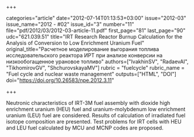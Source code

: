 +++

categories="article"
date="2012-07-14T01:13:53+03:00"
issue="2012-03"
issue_name="2012 - #02"
issue_id="3"
number="11"
file="pdf/2012/03/2012-03-article-11.pdf"
first_page="81"
last_page="90"
udc="621.039.51"
title="IRT Research Reactor Burnup Calculation for the Analysis of Conversion to Low Enrichment Uranium
Fuel"
original_title="Расчетное моделирование выгорания топлива исследовательского реактора ИРТ при анализе конверсии на низкообогащенное урановое топливо"
authors=["IvakhinSV", "RadaevAI", "TikhomirovGV", "ShchurovskayaMV"]
rubric = "fuelcycle"
rubric_name = "Fuel cycle and nuclear waste management"
outputs=["HTML", "DOI"]
doi="https://doi.org/10.26583/npe.2012.3.11"

+++

Neutronic characteristics of IRT-3M fuel assembly with dioxide high enrichment uranium (HEU) fuel and uranium-molybdenum low enrichment uranium (LEU) fuel are considered. Results of calculation of irradiated fuel isotope composition are presented. Test problems for IRT cells with HEU and LEU fuel calculated by MCU and MCNP codes are proposed.